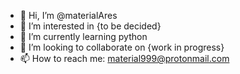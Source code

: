 - 👋 Hi, I’m @materialAres
- 👀 I’m interested in {to be decided}
- 🌱 I’m currently learning python
- 💞️ I’m looking to collaborate on {work in progress}
- 📫 How to reach me: material999@protonmail.com

<!---
materialAres/materialAres is a ✨ special ✨ repository because its `README.md` (this file) appears on your GitHub profile.
You can click the Preview link to take a look at your changes.
--->
